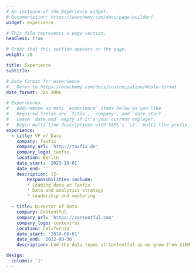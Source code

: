 ```yaml
---
# An instance of the Experience widget.
# Documentation: https://wowchemy.com/docs/page-builder/
widget: experience

# This file represents a page section.
headless: true

# Order that this section appears on the page.
weight: 20

title: Experience
subtitle:

# Date format for experience
#   Refer to https://wowchemy.com/docs/customization/#date-format
date_format: Jan 2006

# Experiences.
#   Add/remove as many `experience` items below as you like.
#   Required fields are `title`, `company`, and `date_start`.
#   Leave `date_end` empty if it's your current employer.
#   Begin multi-line descriptions with YAML's `|2-` multi-line prefix.
experience:
  - title: VP of Data
    company: Taxfix
    company_url: 'http://taxfix.de'
    company_logo: taxfix
    location: Berlin
    date_start: '2023-10-01'
    date_end: ''
    description: |2-
        Responsibilities include:
        * Leading data at Taxfix
        * Data and analytics strategy
        * Leadership and mentoring

  - title: Director of Data
    company: Contentful
    company_url: 'https://contentful.com'
    company_logo: contentful
    location: California
    date_start: '2018-08-01'
    date_end: '2022-09-30'
    description: Led the data teams at Contentful as we grew from $10M ARR to over $100M.

design:
  columns: '1'
---
```

